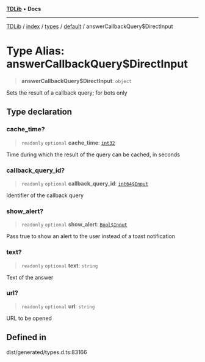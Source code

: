 [**TDLib**](../../../../../../README.md) • **Docs**

***

[TDLib](../../../../../../modules.md) / [index](../../../../../README.md) / [types](../../../README.md) / [default](../README.md) / answerCallbackQuery$DirectInput

# Type Alias: answerCallbackQuery$DirectInput

> **answerCallbackQuery$DirectInput**: `object`

Sets the result of a callback query; for bots only

## Type declaration

### cache\_time?

> `readonly` `optional` **cache\_time**: [`int32`](int32-1.md)

Time during which the result of the query can be cached, in seconds

### callback\_query\_id?

> `readonly` `optional` **callback\_query\_id**: [`int64$Input`](int64$Input-1.md)

Identifier of the callback query

### show\_alert?

> `readonly` `optional` **show\_alert**: [`Bool$Input`](Bool$Input.md)

Pass true to show an alert to the user instead of a toast notification

### text?

> `readonly` `optional` **text**: `string`

Text of the answer

### url?

> `readonly` `optional` **url**: `string`

URL to be opened

## Defined in

dist/generated/types.d.ts:83166
